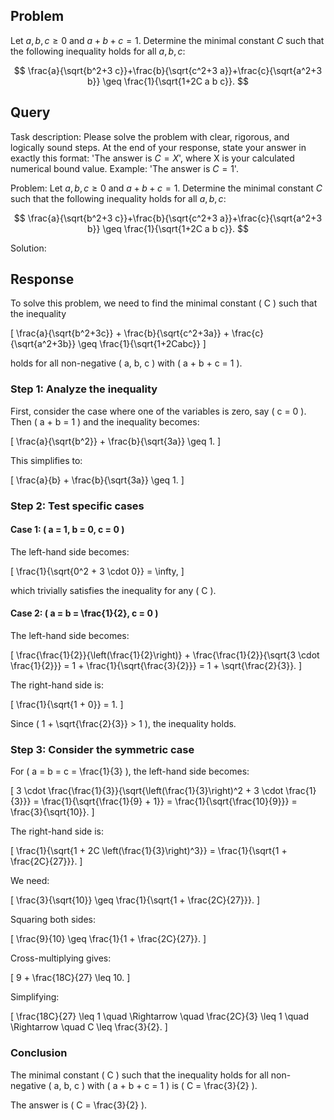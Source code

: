 ## Problem

Let $a, b, c \geq 0$ and $a+b+c=1$. Determine the minimal constant $C$ such that the following inequality holds for all $a, b, c$:

$$
\frac{a}{\sqrt{b^2+3 c}}+\frac{b}{\sqrt{c^2+3 a}}+\frac{c}{\sqrt{a^2+3 b}} \geq \frac{1}{\sqrt{1+2C a b c}}.
$$

## Query

Task description: Please solve the problem with clear, rigorous, and logically sound steps. At the end of your response, state your answer in exactly this format: 'The answer is $C=X$', where X is your calculated numerical bound value. Example: 'The answer is $C=1$'.

Problem: Let $a, b, c \geq 0$ and $a+b+c=1$. Determine the minimal constant $C$ such that the following inequality holds for all $a, b, c$:

$$
\frac{a}{\sqrt{b^2+3 c}}+\frac{b}{\sqrt{c^2+3 a}}+\frac{c}{\sqrt{a^2+3 b}} \geq \frac{1}{\sqrt{1+2C a b c}}.
$$

Solution:

## Response

To solve this problem, we need to find the minimal constant \( C \) such that the inequality

\[
\frac{a}{\sqrt{b^2+3c}} + \frac{b}{\sqrt{c^2+3a}} + \frac{c}{\sqrt{a^2+3b}} \geq \frac{1}{\sqrt{1+2Cabc}}
\]

holds for all non-negative \( a, b, c \) with \( a + b + c = 1 \).

### Step 1: Analyze the inequality

First, consider the case where one of the variables is zero, say \( c = 0 \). Then \( a + b = 1 \) and the inequality becomes:

\[
\frac{a}{\sqrt{b^2}} + \frac{b}{\sqrt{3a}} \geq 1.
\]

This simplifies to:

\[
\frac{a}{b} + \frac{b}{\sqrt{3a}} \geq 1.
\]

### Step 2: Test specific cases

#### Case 1: \( a = 1, b = 0, c = 0 \)

The left-hand side becomes:

\[
\frac{1}{\sqrt{0^2 + 3 \cdot 0}} = \infty,
\]

which trivially satisfies the inequality for any \( C \).

#### Case 2: \( a = b = \frac{1}{2}, c = 0 \)

The left-hand side becomes:

\[
\frac{\frac{1}{2}}{\left(\frac{1}{2}\right)} + \frac{\frac{1}{2}}{\sqrt{3 \cdot \frac{1}{2}}} = 1 + \frac{1}{\sqrt{\frac{3}{2}}} = 1 + \sqrt{\frac{2}{3}}.
\]

The right-hand side is:

\[
\frac{1}{\sqrt{1 + 0}} = 1.
\]

Since \( 1 + \sqrt{\frac{2}{3}} > 1 \), the inequality holds.

### Step 3: Consider the symmetric case

For \( a = b = c = \frac{1}{3} \), the left-hand side becomes:

\[
3 \cdot \frac{\frac{1}{3}}{\sqrt{\left(\frac{1}{3}\right)^2 + 3 \cdot \frac{1}{3}}} = \frac{1}{\sqrt{\frac{1}{9} + 1}} = \frac{1}{\sqrt{\frac{10}{9}}} = \frac{3}{\sqrt{10}}.
\]

The right-hand side is:

\[
\frac{1}{\sqrt{1 + 2C \left(\frac{1}{3}\right)^3}} = \frac{1}{\sqrt{1 + \frac{2C}{27}}}.
\]

We need:

\[
\frac{3}{\sqrt{10}} \geq \frac{1}{\sqrt{1 + \frac{2C}{27}}}.
\]

Squaring both sides:

\[
\frac{9}{10} \geq \frac{1}{1 + \frac{2C}{27}}.
\]

Cross-multiplying gives:

\[
9 + \frac{18C}{27} \leq 10.
\]

Simplifying:

\[
\frac{18C}{27} \leq 1 \quad \Rightarrow \quad \frac{2C}{3} \leq 1 \quad \Rightarrow \quad C \leq \frac{3}{2}.
\]

### Conclusion

The minimal constant \( C \) such that the inequality holds for all non-negative \( a, b, c \) with \( a + b + c = 1 \) is \( C = \frac{3}{2} \).

The answer is \( C = \frac{3}{2} \).